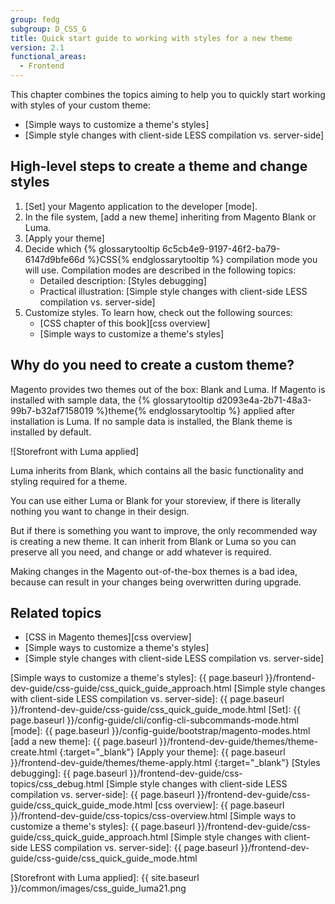 ```yaml
---
group: fedg
subgroup: D_CSS_G
title: Quick start guide to working with styles for a new theme
version: 2.1
functional_areas:
  - Frontend
---
```


This chapter combines the topics aiming to help you to quickly start working with styles of your custom theme:

- [Simple ways to customize a theme's styles]
- [Simple style changes with client-side LESS compilation vs. server-side]

## High-level steps to create a theme and change styles

1. [Set] your Magento application to the developer [mode].
1. In the file system, [add a new theme] inheriting from Magento Blank or Luma.
3. [Apply your theme]
2. Decide which {% glossarytooltip 6c5cb4e9-9197-46f2-ba79-6147d9bfe66d %}CSS{% endglossarytooltip %} compilation mode you will use. Compilation modes are described in the following topics:
	- Detailed description: [Styles debugging]
	- Practical illustration: [Simple style changes with client-side LESS compilation vs. server-side]
4. Customize styles. To learn how, check out the following sources:
	- [CSS chapter of this book][css overview]
	- [Simple ways to customize a theme's styles]

## Why do you need to create a custom theme?

Magento provides two themes out of the box: Blank and Luma. If Magento is installed with sample data, the {% glossarytooltip d2093e4a-2b71-48a3-99b7-b32af7158019 %}theme{% endglossarytooltip %} applied after installation is Luma. If no sample data is installed, the Blank theme is installed by default.

![Storefront with Luma applied]

Luma inherits from Blank, which contains all the basic functionality and styling required for a theme.

You can use either Luma or Blank for your storeview, if there is literally nothing you want to change in their design.

But if there is something you want to improve, the only recommended way is creating a new theme. It can inherit from Blank or Luma so you can preserve all you need, and change or add whatever is required.

Making changes in the Magento out-of-the-box themes is a bad idea, because can result in your changes being overwritten during upgrade.

## Related topics

- [CSS in Magento themes][css overview]
- [Simple ways to customize a theme's styles]
- [Simple style changes with client-side LESS compilation vs. server-side]

<!-- Link Definitions -->
[Simple ways to customize a theme's styles]: {{ page.baseurl }}/frontend-dev-guide/css-guide/css_quick_guide_approach.html
[Simple style changes with client-side LESS compilation vs. server-side]: {{ page.baseurl }}/frontend-dev-guide/css-guide/css_quick_guide_mode.html
[Set]: {{ page.baseurl }}/config-guide/cli/config-cli-subcommands-mode.html
[mode]: {{ page.baseurl }}/config-guide/bootstrap/magento-modes.html
[add a new theme]: {{ page.baseurl }}/frontend-dev-guide/themes/theme-create.html
{:target="_blank"}
[Apply your theme]: {{ page.baseurl }}/frontend-dev-guide/themes/theme-apply.html
{:target="_blank"}
[Styles debugging]: {{ page.baseurl }}/frontend-dev-guide/css-topics/css_debug.html
[Simple style changes with client-side LESS compilation vs. server-side]: {{ page.baseurl }}/frontend-dev-guide/css-guide/css_quick_guide_mode.html
[css overview]: {{ page.baseurl }}/frontend-dev-guide/css-topics/css-overview.html
[Simple ways to customize a theme's styles]: {{ page.baseurl }}/frontend-dev-guide/css-guide/css_quick_guide_approach.html
[Simple style changes with client-side LESS compilation vs. server-side]: {{ page.baseurl }}/frontend-dev-guide/css-guide/css_quick_guide_mode.html

<!-- Image definitions -->
[Storefront with Luma applied]: {{ site.baseurl }}/common/images/css_guide_luma21.png

